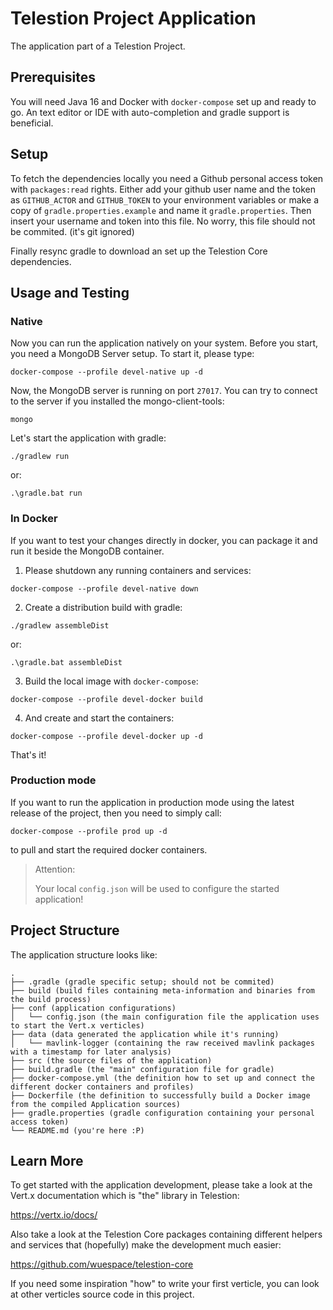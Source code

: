 # Telestion Project Application

The application part of a Telestion Project.

## Prerequisites

You will need Java 16 and Docker with `docker-compose` set up and ready to go.
An text editor or IDE with auto-completion and gradle support is beneficial.

## Setup

To fetch the dependencies locally you need a Github personal access token with `packages:read` rights.
Either add your github user name and the token as `GITHUB_ACTOR` and `GITHUB_TOKEN` to your environment variables 
or make a copy of `gradle.properties.example` and name it `gradle.properties`.
Then insert your username and token into this file.
No worry, this file should not be commited. (it's git ignored)

Finally resync gradle to download an set up the Telestion Core dependencies.

## Usage and Testing

### Native

Now you can run the application natively on your system.
Before you start, you need a MongoDB Server setup.
To start it, please type:

```
docker-compose --profile devel-native up -d
```

Now, the MongoDB server is running on port `27017`.
You can try to connect to the server if you installed the mongo-client-tools:

```
mongo
```

Let's start the application with gradle:

```shell
./gradlew run
```

or:

```
.\gradle.bat run
```

### In Docker

If you want to test your changes directly in docker, you can package it and run it beside the MongoDB container.

1. Please shutdown any running containers and services:

```
docker-compose --profile devel-native down
```

2. Create a distribution build with gradle:

```shell
./gradlew assembleDist
```

or:

```
.\gradle.bat assembleDist
```

3. Build the local image with `docker-compose`:

```
docker-compose --profile devel-docker build
```

4. And create and start the containers:

```
docker-compose --profile devel-docker up -d
```

That's it!

### Production mode

If you want to run the application in production mode using the latest release of the project, then you need to simply call:

```
docker-compose --profile prod up -d
```

to pull and start the required docker containers.

> Attention:
>
> Your local `config.json` will be used to configure the started application!

## Project Structure

The application structure looks like:

```
.
├── .gradle (gradle specific setup; should not be commited)
├── build (build files containing meta-information and binaries from the build process)
├── conf (application configurations)
│   └── config.json (the main configuration file the application uses to start the Vert.x verticles)
├── data (data generated the application while it's running)
│   └── mavlink-logger (containing the raw received mavlink packages with a timestamp for later analysis)
├── src (the source files of the application)
├── build.gradle (the "main" configuration file for gradle)
├── docker-compose.yml (the definition how to set up and connect the different docker containers and profiles)
├── Dockerfile (the definition to successfully build a Docker image from the compiled Application sources)
├── gradle.properties (gradle configuration containing your personal access token)
└── README.md (you're here :P)
```

## Learn More

To get started with the application development, please take a look at the Vert.x documentation which is "the" library in Telestion:

https://vertx.io/docs/

Also take a look at the Telestion Core packages containing different helpers and services that (hopefully) make the development much easier:

https://github.com/wuespace/telestion-core

If you need some inspiration "how" to write your first verticle, you can look at other verticles source code in this project.

